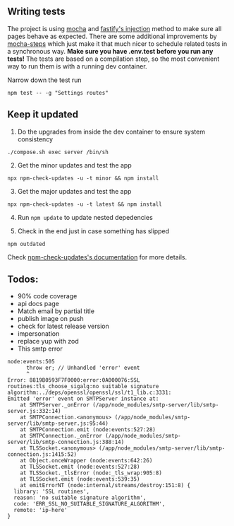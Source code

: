 ## Writing tests

The project is using [mocha](https://mochajs.org/) and [fastify's injection](https://www.fastify.io/docs/latest/Guides/Testing) method to make sure all pages behave as expected. There are some additional improvements by [mocha-steps](https://www.npmjs.com/package/mocha-steps) which just make it that much nicer to schedule related tests in a synchronous way. **Make sure you have .env.test before you run any tests!** The tests are based on a
compilation step, so the most convenient way to run them is with a running dev container.

Narrow down the test run
```
npm test -- -g "Settings routes"
```

## Keep it updated

1. Do the upgrades from inside the dev container to ensure system consistency

```
./compose.sh exec server /bin/sh
```

2. Get the minor updates and test the app

```
npx npm-check-updates -u -t minor && npm install
```

3. Get the major updates and test the app

```
npx npm-check-updates -u -t latest && npm install
```

4. Run `npm update` to update nested depedencies

5. Check in the end just in case something has slipped

```
npm outdated
```

Check [npm-check-updates's documentation](https://www.npmjs.com/package/npm-check-updates) for more details.

## Todos:

- 90% code coverage
- api docs page
- Match email by partial title
- publish image on push
- check for latest release version
- impersonation
- replace yup with zod
- This smtp error

```
node:events:505
      throw er; // Unhandled 'error' event
      ^
Error: 8819B0593F7F0000:error:0A000076:SSL routines:tls_choose_sigalg:no suitable signature algorithm:../deps/openssl/openssl/ssl/t1_lib.c:3331:
Emitted 'error' event on SMTPServer instance at:
    at SMTPServer._onError (/app/node_modules/smtp-server/lib/smtp-server.js:332:14)
    at SMTPConnection.<anonymous> (/app/node_modules/smtp-server/lib/smtp-server.js:95:44)
    at SMTPConnection.emit (node:events:527:28)
    at SMTPConnection._onError (/app/node_modules/smtp-server/lib/smtp-connection.js:388:14)
    at TLSSocket.<anonymous> (/app/node_modules/smtp-server/lib/smtp-connection.js:1415:52)
    at Object.onceWrapper (node:events:642:26)
    at TLSSocket.emit (node:events:527:28)
    at TLSSocket._tlsError (node:_tls_wrap:905:8)
    at TLSSocket.emit (node:events:539:35)
    at emitErrorNT (node:internal/streams/destroy:151:8) {
  library: 'SSL routines',
  reason: 'no suitable signature algorithm',
  code: 'ERR_SSL_NO_SUITABLE_SIGNATURE_ALGORITHM',
  remote: 'ip-here'
}
```
